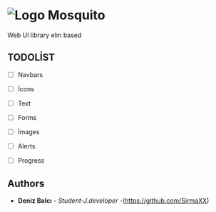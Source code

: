 # ![Logo](https://user-images.githubusercontent.com/5777945/59148347-69c2e180-8a10-11e9-8145-14cb0eccc6d3.jpg)  Mosquito

Web UI library elm based


## TODOLİST
- [ ] Navbars
- [ ] İcons
- [ ] Text
- [ ] Forms
- [ ] İmages
- [ ] Alerts
- [ ] Progress




## Authors

* **Deniz Balcı** - *Student-J.developer* -(https://github.com/SirmaXX)


